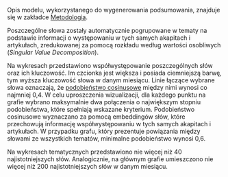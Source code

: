 Opis modelu, wykorzystanego do wygenerowania podsumowania, znajduje się w zakładce [Metodologia](https://jkubajek.github.io/News_Selector/methodology).

Poszczególne słowa zostały automatycznie pogrupowane w tematy na podstawie informacji o występowaniu w tych samych akapitach i artykułach, zredukowanej za pomocą rozkładu według wartości osobliwych (*Singular Value Decomposition*).

Na wykresach przedstawiono współwystępowanie poszczególnych słów oraz ich kluczowość. Im czcionka jest większa i posiada ciemniejszą barwę, tym wyższa kluczowość słowa w danym miesiącu. Linie łączące wybrane słowa oznaczają, że [podobieństwo cosinusowe](https://towardsdatascience.com/overview-of-text-similarity-metrics-3397c4601f50) między nimi wynosi co najmniej 0,4. W celu uproszczenia wizualizacji, dla każdego punktu na grafie wybrano maksymalnie dwa połączenia o największym stopniu podobieństwa, które spełniają wskazane kryterium. Podobieństwo cosinusowe wyznaczano za pomocą embeddingów słów, które przechowują informację współwystępowaniu w tych samych akapitach i artykułach. W przypadku grafu, który prezentuje powiązania między słowami ze wszystkich tematów, minimalne podobieństwo wynosi 0,6.

Na wykresach tematycznych przedstawiono nie więcej niż 40 najistotniejszych słów. Analogicznie, na głównym grafie umieszczono nie więcej niż 200 najistotniejszych słów w danym miesiącu.
